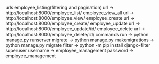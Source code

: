 urls
employee_listing(filtering and pagination) url -> http://localhost:8000/employee_list/
employee_view_all url ->  http://localhost:8000/employee_view/
employee_create url  -> http://localhost:8000/employee_create/
employee_update url -> http://localhost:8000/employee_update/id/
employee_delete url -> http://localhost:8000/employee_delete/id/
commands
run -> python manage.py runserver
migrate -> python manage.py makemigrations
        -> python manage.py migrate
filter ->  python -m pip install django-filter        
superuser
username -> employee_management
password -> employee_management
